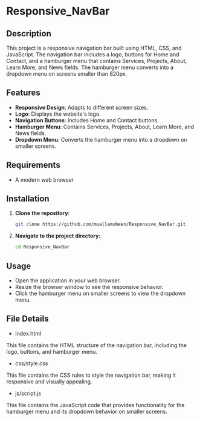 # Responsive_NavBar

## Description
This project is a responsive navigation bar built using HTML, CSS, and JavaScript. The navigation bar includes a logo, buttons for Home and Contact, and a hamburger menu that contains Services, Projects, About, Learn More, and News fields. The hamburger menu converts into a dropdown menu on screens smaller than 820px.

## Features

- **Responsive Design**: Adapts to different screen sizes.
- **Logo**: Displays the website's logo.
- **Navigation Buttons**: Includes Home and Contact buttons.
- **Hamburger Menu**: Contains Services, Projects, About, Learn More, and News fields.
- **Dropdown Menu**: Converts the hamburger menu into a dropdown on smaller screens.

## Requirements

- A modern web browser

## Installation

1. **Clone the repository:**

   ```bash
   git clone https://github.com/muallamubeen/Responsive_NavBar.git

2. **Navigate to the project directory:**

   ```bash
   cd Responsive_NavBar

## Usage

- Open the application in your web browser.
- Resize the browser window to see the responsive behavior.
- Click the hamburger menu on smaller screens to view the dropdown menu.

## File Details

- index.html

This file contains the HTML structure of the navigation bar, including the logo, buttons, and hamburger menu.

- css/style.css

This file contains the CSS rules to style the navigation bar, making it responsive and visually appealing.

- js/script.js

This file contains the JavaScript code that provides functionality for the hamburger menu and its dropdown behavior on smaller screens.
